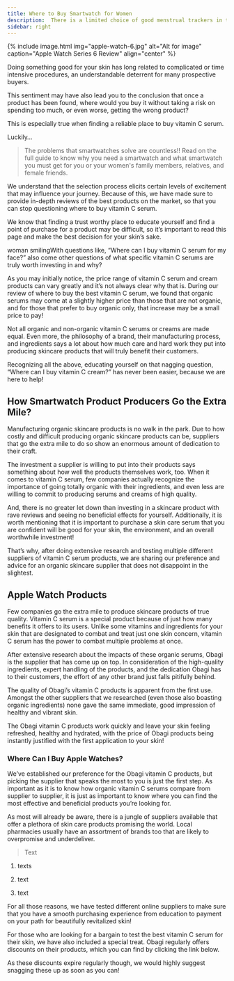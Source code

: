 ```yaml
---
title: Where to Buy Smartwatch for Women
description:  There is a limited choice of good menstrual trackers in the market. Find out the FREE...
sidebar: right
---
```

{% include image.html img="apple-watch-6.jpg" alt="Alt for image" caption="Apple Watch Series 6 Review" align="center" %}

Doing something good for your skin has long related to complicated or time intensive procedures, an understandable deterrent for many prospective buyers.

This sentiment may have also lead you to the conclusion that once a product has been found, where would you buy it without taking a risk on spending too much, or even worse, getting the wrong product?

This is especially true when finding a reliable place to buy vitamin C serum.

Luckily…


> The problems that smartwatches solve are countless!! Read on the full guide to know why you need a smartwatch and what smartwatch you must get for you or your women's family members, relatives, and female friends.

We understand that the selection process elicits certain levels of excitement that may influence your journey. Because of this, we have made sure to provide in-depth reviews of the best products on the market, so that you can stop questioning where to buy vitamin C serum.

We know that finding a trust worthy place to educate yourself and find a point of purchase for a product may be difficult, so it’s important to read this page and make the best decision for your skin’s sake.

woman smilingWith questions like, “Where can I buy vitamin C serum for my face?” also come other questions of what specific vitamin C serums are truly worth investing in and why?

As you may initially notice, the price range of vitamin C serum and cream products can vary greatly and it’s not always clear why that is. During our review of where to buy the best vitamin C serum, we found that organic serums may come at a slightly higher price than those that are not organic, and for those that prefer to buy organic only, that increase may be a small price to pay!

Not all organic and non-organic vitamin C serums or creams are made equal. Even more, the philosophy of a brand, their manufacturing process, and ingredients says a lot about how much care and hard work they put into producing skincare products that will truly benefit their customers.

Recognizing all the above, educating yourself on that nagging question, “Where can I buy vitamin C cream?” has never been easier, because we are here to help!

## How Smartwatch Product Producers Go the Extra Mile?
Manufacturing organic skincare products is no walk in the park. Due to how costly and difficult producing organic skincare products can be, suppliers that go the extra mile to do so show an enormous amount of dedication to their craft.

The investment a supplier is willing to put into their products says something about how well the products themselves work, too. When it comes to vitamin C serum, few companies actually recognize the importance of going totally organic with their ingredients, and even less are willing to commit to producing serums and creams of high quality.

And, there is no greater let down than investing in a skincare product with rave reviews and seeing no beneficial effects for yourself. Additionally, it is worth mentioning that it is important to purchase a skin care serum that you are confident will be good for your skin, the environment, and an overall worthwhile investment!

That’s why, after doing extensive research and testing multiple different suppliers of vitamin C serum products, we are sharing our preference and advice for an organic skincare supplier that does not disappoint in the slightest.

## Apple Watch Products

Few companies go the extra mile to produce skincare products of true quality. Vitamin C serum is a special product because of just how many benefits it offers to its users. Unlike some vitamins and ingredients for your skin that are designated to combat and treat just one skin concern, vitamin C serum has the power to combat multiple problems at once.

After extensive research about the impacts of these organic serums, Obagi is the supplier that has come up on top. In consideration of the high-quality ingredients, expert handling of the products, and the dedication Obagi has to their customers, the effort of any other brand just falls pitifully behind.

The quality of Obagi’s vitamin C products is apparent from the first use. Amongst the other suppliers that we researched (even those also boasting organic ingredients) none gave the same immediate, good impression of healthy and vibrant skin.

The Obagi vitamin C products work quickly and leave your skin feeling refreshed, healthy and hydrated, with the price of Obagi products being instantly justified with the first application to your skin!

### Where Can I Buy Apple Watches?

We’ve established our preference for the Obagi vitamin C products, but picking the supplier that speaks the most to you is just the first step. As important as it is to know how organic vitamin C serums compare from supplier to supplier, it is just as important to know where you can find the most effective and beneficial products you’re looking for.

As most will already be aware, there is a jungle of suppliers available that offer a plethora of skin care products promising the world. Local pharmacies usually have an assortment of brands too that are likely to overpromise and underdeliver.

> Text

1. texts

2. text

3. text

For all those reasons, we have tested different online suppliers to make sure that you have a smooth purchasing experience from education to payment on your path for beautifully revitalized skin!

For those who are looking for a bargain to test the best vitamin C serum for their skin, we have also included a special treat. Obagi regularly offers discounts on their products, which you can find by clicking the link below.

As these discounts expire regularly though, we would highly suggest snagging these up as soon as you can!

